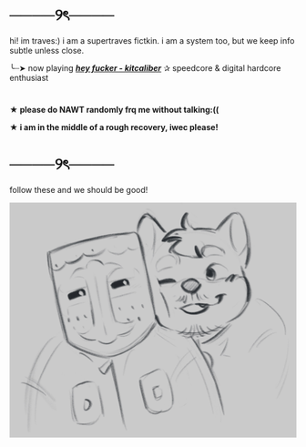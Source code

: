 # ────୨ৎ────


hi! im traves:) i am a supertraves fictkin.
i am a system too, but we keep info subtle unless close. 

 
╰┈➤  now playing [***hey fucker - kitcaliber***](https://youtu.be/m0hSqSBU1kw?list=RDm0hSqSBU1kw)  ✰  speedcore & digital hardcore enthusiast
#
**★ please do NAWT randomly frq me without talking:((**


**★ i am in the middle of a rough recovery, iwec please!**
#
# ────୨ৎ────

follow these and we should be good!

![](https://github.com/cscoopd/cscoopd/blob/main/emme.jpg?raw=true)

